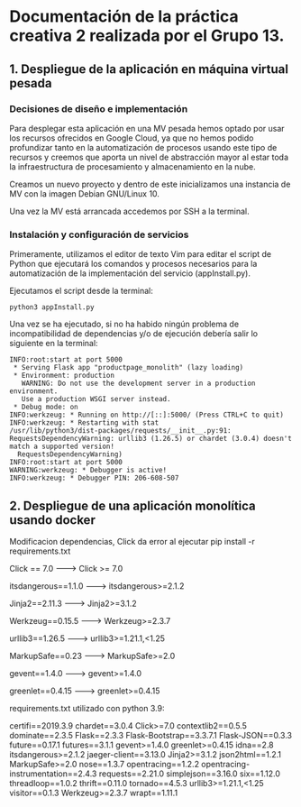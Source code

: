 # Documentación de la práctica creativa 2 realizada por el Grupo 13.

## 1. Despliegue de la aplicación en máquina virtual pesada

### Decisiones de diseño e implementación

Para desplegar esta aplicación en una MV pesada hemos optado por usar los recursos ofrecidos en Google Cloud, ya que no hemos podido profundizar tanto en la automatización de procesos usando este tipo de recursos y creemos que aporta un nivel de abstracción mayor al estar toda la infraestructura de procesamiento y almacenamiento en la nube. 

Creamos un nuevo proyecto y dentro de este inicializamos una instancia de MV con la imagen Debian GNU/Linux 10. 

Una vez la MV está arrancada accedemos por SSH a la terminal. 

### Instalación y configuración de servicios

Primeramente, utilizamos el editor de texto Vim para editar el script de Python que ejecutará los comandos y procesos necesarios para la automatización de la implementación del servicio (appInstall.py).

Ejecutamos el script desde la terminal:

```
python3 appInstall.py
```

Una vez se ha ejecutado, si no ha habido ningún problema de incompatibilidad de dependencias y/o de ejecución debería salir lo siguiente en la terminal:

```
INFO:root:start at port 5000
 * Serving Flask app "productpage_monolith" (lazy loading)
 * Environment: production
   WARNING: Do not use the development server in a production environment.
   Use a production WSGI server instead.
 * Debug mode: on
INFO:werkzeug: * Running on http://[::]:5000/ (Press CTRL+C to quit)
INFO:werkzeug: * Restarting with stat
/usr/lib/python3/dist-packages/requests/__init__.py:91: RequestsDependencyWarning: urllib3 (1.26.5) or chardet (3.0.4) doesn't match a supported version!
  RequestsDependencyWarning)
INFO:root:start at port 5000
WARNING:werkzeug: * Debugger is active!
INFO:werkzeug: * Debugger PIN: 206-608-507
```


## 2. Despliegue de una aplicación monolítica usando docker






Modificacion dependencias, Click da error al ejecutar pip install -r requirements.txt

Click == 7.0 ---> Click >= 7.0

itsdangerous==1.1.0 ---> itsdangerous>=2.1.2

Jinja2==2.11.3 ---> Jinja2>=3.1.2

Werkzeug==0.15.5 ---> Werkzeug>=2.3.7 

urllib3==1.26.5 ---> urllib3>=1.21.1,<1.25

MarkupSafe==0.23 ---> MarkupSafe>=2.0

gevent==1.4.0 ---> gevent>=1.4.0

greenlet==0.4.15 ---> greenlet>=0.4.15

requirements.txt utilizado con python 3.9:

certifi==2019.3.9
chardet==3.0.4
Click>=7.0
contextlib2==0.5.5
dominate==2.3.5
Flask==2.3.3
Flask-Bootstrap==3.3.7.1
Flask-JSON==0.3.3
future==0.17.1
futures==3.1.1
gevent>=1.4.0
greenlet>=0.4.15
idna==2.8
itsdangerous>=2.1.2
jaeger-client==3.13.0
Jinja2>=3.1.2
json2html==1.2.1
MarkupSafe>=2.0
nose==1.3.7
opentracing==1.2.2
opentracing-instrumentation==2.4.3
requests==2.21.0
simplejson==3.16.0
six==1.12.0
threadloop==1.0.2
thrift==0.11.0
tornado==4.5.3
urllib3>=1.21.1,<1.25
visitor==0.1.3
Werkzeug>=2.3.7
wrapt==1.11.1



